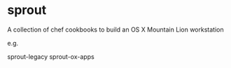 sprout
===============

A collection of chef cookbooks to build an OS X Mountain Lion workstation

e.g.

sprout-legacy
sprout-ox-apps
